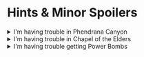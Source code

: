 
# Hints & Minor Spoilers


<details>
  <summary>I'm having trouble in Phendrana Canyon</summary>

```
To get to the first floating platform:
- Dash across the gap where you would normally climb the boxes
- Jump off the metal pipes by the door to reach the highest ledge
```

</details>

<details>
  <summary>I'm having trouble in Chapel of the Elders</summary>

```
Scan momma sheegoth to change the lock-on target to her head and use charged power beam shots.
```

</details>

<details>
  <summary>I'm having trouble getting Power Bombs</summary>

```
Use charged Power Beam to help light up the maze if you are having trouble seeing.

The exit is towards the Save Station, try to keep track of your orientation as you work your way in that direction.

If you simply give up, a video of the solution is provided below.
```

[Video](https://www.youtube.com/watch?v=KVf3A9Q5MSU)

</details>

